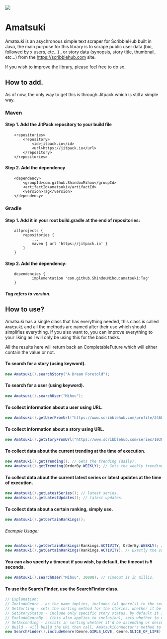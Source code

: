[![](https://jitpack.io/v/ShindouMihou/amatsuki.svg)](https://jitpack.io/#ShindouMihou/amatsuki)
# Amatsuki

Amatsuki is an asychronous simple text scraper for ScribbleHub built in Java, the main purpose for this library is to scrape public user data (bio, followed by x users, etc...) , or story data (synopsis, story title, thumbnail, etc...) from the https://scribblehub.com site.

If you wish to improve the library, please feel free to do so.

## How to add.

As of now, the only way to get this is through Jitpack which is still a simple way.

### Maven
#### Step 1. Add the JitPack repository to your build file
```
	<repositories>
		<repository>
		    <id>jitpack.io</id>
		    <url>https://jitpack.io</url>
		</repository>
	</repositories>
  ```
#### Step 2. Add the dependency
```
	<dependency>
	    <groupId>com.github.ShindouMihou</groupId>
	    <artifactId>amatsuki</artifactId>
	    <version>Tag</version>
	</dependency>
  ```
  
### Gradle
#### Step 1. Add it in your root build.gradle at the end of repositories:
```
	allprojects {
		repositories {
			...
			maven { url 'https://jitpack.io' }
		}
	}
```
#### Step 2. Add the dependency:
```
	dependencies {
	        implementation 'com.github.ShindouMihou:amatsuki:Tag'
	}
  ```
  
 ##### Tag refers to version.

## How to use?

Amatsuki has a single class that has everything needed, this class is called ``Amatsuki`` and all the methods are named after their use which should simplifies everything.
If you also want to, you can improve everything to your liking as I will only be using this for the basic tasks.

All the results here will return back an CompletableFuture which will either contain the value or not.

#### To search for a story (using keyword).
```java
new Amatsuki().searchStory("A Dream Foretold");
```

#### To search for a user (using keyword).
```java
new Amatsuki().searchUser("Mihou");
```

#### To collect information about a user using URL.
```java
new Amatsuki().getUserFromUrl("https://www.scribblehub.com/profile/24680/mihou/");
```

#### To collect information about a story using URL.
```java
new Amatsuki().getStoryFromUrl("https://www.scribblehub.com/series/193852/a-dream-foretold/");
```

#### To collect data about the current trending at the time of execution.
```java
new Amatsuki().getTrending(); // Gets the trending (daily).
new Amatsuki().getTrending(OrderBy.WEEKLY); // Gets the weekly trending.
```

#### To collect data about the current latest series or latest updates at the time of execution.
```java
new Amatsuki().getLatestSeries(); // latest series.
new Amatsuki().getLatestUpdates(); // latest updates.
```

#### To collect data about a certain ranking, simply use.
```java
new Amatsuki().getCertainRankings();
```
###### Example Usage:
```java
new Amatsuki().getCertainRankings(Rankings.ACTIVITY, OrderBy.WEEKLY); // This will get the Activity Rankings, ordered by weekly.
new Amatsuki().getCertainRankings(Rankings.ACTIVITY); // Exactly the same as the first one except this uses the default order (Daily).
```

#### You can also specify a timeout if you wish, by default, the timeout is 5 seconds.
```java
new Amatsuki().searchUser("Mihou", 30000); // Timeout is in millis.
```

#### To use the Search Finder, use the SearchFinder class.
```java
// Explanation:
// IncludeGenre - as the name implies, includes (a) genre(s) to the search, the opposite of this is ExcludeGenre.
// SetSorting - sets the sorting method for the stories, whether it be Reader count or etc.
// SetStoryStatus - include only specific story status, by default it is StoryStatus.ALL.
// ExcludeGenreBy - (this also applies to inclusion), sets whether to exclude, or include the genres through OR or AND (like exclude several genres at once, or etc...).
// SetAscending - assists in sorting whether it'd be ascending or descending.
// Build - will build the URL then call, AmatsukiConnector's method to send the results.
new SearchFinder().includeGenre(Genre.GIRLS_LOVE, Genre.SLICE_OF_LIFE).setSorting(SortBy.READERS).setStoryStatus(StoryStatus.COMPLETED).excludeGenreBy(ExclusionMethod.OR).setAscending(true).build()
```
